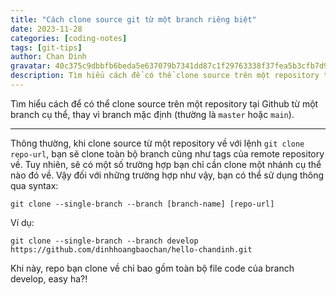 ```yaml
---
title: "Cách clone source git từ một branch riêng biệt"
date: 2023-11-28
categories: [coding-notes]
tags: [git-tips]
author: Chan Dinh
gravatar: 40c375c9dbbfb6beda5e637079b7341dd87c1f29763338f37fea5b3cfb7d98e8
description: Tìm hiểu cách để có thể clone source trên một repository tại Github từ một branch cụ thể thay vì branch mặc định. 
---
```


Tìm hiểu cách để có thể clone source trên một repository tại Github từ một branch cụ thể, thay vì branch mặc định (thường là `master` hoặc `main`).

---

Thông thường, khi clone source từ một repository về với lệnh `git clone repo-url`, bạn sẽ clone toàn bộ branch cũng như tags của remote repository về. Tuy nhiên, sẽ có một số trường hợp bạn chỉ cần clone một nhánh cụ thể nào đó về. Vậy đối với những trường hợp như vậy, bạn có thể sử dụng thông qua syntax:

```shell
git clone --single-branch --branch [branch-name] [repo-url]
```

Ví dụ:

```shell
git clone --single-branch --branch develop https://github.com/dinhhoangbaochan/hello-chandinh.git
```

Khi này, repo bạn clone về chỉ bao gồm toàn bộ file code của branch develop, easy ha?!